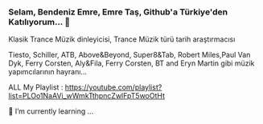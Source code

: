 ### Selam, Bendeniz Emre, Emre Taş, Github'a Türkiye'den Katılıyorum...  👋

Klasik Trance Müzik dinleyicisi, Trance Müzik türü tarih araştırmacısı

Tiesto, Schiller, ATB, Above&Beyond, Super8&Tab, Robert Miles,Paul Van Dyk, Ferry Corsten, Aly&Fila, Ferry Corsten, BT and Eryn Martin gibi müzik yapımcılarının hayranı... 

ALL My Playlist : https://youtube.com/playlist?list=PLOo1NaAVi_wWmkTthpncZwlFpT5woOtHt


🌱 I’m currently learning ...


<!--
**emretasnet/emretasnet** is a ✨ _special_ ✨ repository because its `README.md` (this file) appears on your GitHub profile.

Here are some ideas to get you started:

- 🔭 I’m currently working on ...
 👯 I’m looking to collaborate on ...
- 🤔 I’m looking for help with ...
- 💬 Ask me about ...
- 📫 How to reach me: ...
- 😄 Pronouns: ...
- ⚡ Fun fact: ...
-->
